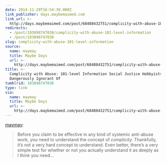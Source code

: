 ```yaml
---
date: 2014-11-29T16:54:39.000Z
link_publisher: days.maybemaimed.com
link_url: >-
  http://days.maybemaimed.com/post/68488432751/complicity-with-abuse-101-level-information
redirects:
  - /post/103898747038/complicity-with-abuse-101-level-information
  - /post/103898747038
slug: complicity-with-abuse-101-level-information
source:
  name: maymay
  title: Maybe Days
  url: >-
    http://days.maybemaimed.com/post/68488432751/complicity-with-abuse-101-level-information
title: >-
  Complicity with Abuse: 101-level Information Social Justice Hobbyists are
  Dangerously Ignorant Of
tumblrid: 103898747038
type: link
via:
  name: maymay
  title: Maybe Days
  url: >-
    http://days.maybemaimed.com/post/68488432751/complicity-with-abuse-101-level-information
---
```

<p><a href="http://days.maybemaimed.com/post/68488432751/complicity-with-abuse-101-level-information" class="tumblr_blog">maymay</a>:</p>

<blockquote><p>Before you claim to be effective in any kind of systemic anti-abuse work, you need to understand the concept of <em>complicity.</em> Thankfully, it’s not a very hard concept to understand. Even better, there’s a very simple test for whether or not you actually understand it as deeply as I think you need&hellip;</p></blockquote>
